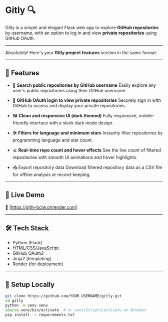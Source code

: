 # Gitly 🔍

Gitly is a simple and elegant Flask web app to explore **GitHub repositories** by username, with an option to log in and view **private repositories** using GitHub OAuth.

---

Absolutely! Here's your **Gitly project features** section in the same format:

---

## 🌟 Features

* 🔎 **Search public repositories by GitHub username**
  Easily explore any user's public repositories using their GitHub username.

* 🔐 **GitHub OAuth login to view private repositories**
  Securely sign in with GitHub to access and display your private repositories.

* 🖼️ **Clean and responsive UI (dark themed)**
  Fully responsive, mobile-friendly interface with a sleek dark mode design.

* 🛠️ **Filters for language and minimum stars**
  Instantly filter repositories by programming language and star count.

* 📊 **Real-time repo count and hover effects**
  See the live count of filtered repositories with smooth UI animations and hover highlights.

* 📥 Export repository data
Download filtered repository data as a CSV file for offline analysis or record-keeping.

---

## 🚀 Live Demo

🔗 [https://gitly-bclw.onrender.com]  


---

## 🛠️ Tech Stack

- Python (Flask)
- HTML/CSS/JavaScript
- GitHub OAuth2
- Jinja2 (templating)
- Render (for deployment)

---

## 🔧 Setup Locally

```bash
git clone https://github.com/YOUR_USERNAME/gitly.git
cd gitly
python -m venv venv
source venv/bin/activate  # or venv\Scripts\activate on Windows
pip install -r requirements.txt
